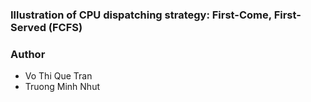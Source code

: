 
### Illustration of CPU dispatching strategy: First-Come, First-Served (FCFS)

### Author
*   Vo Thi Que Tran
*   Truong Minh Nhut